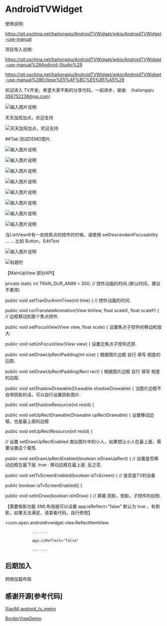 # AndroidTVWidget 

使用说明: 

   https://git.oschina.net/hailongqiu/AndroidTVWidget/wikis/AndroidTVWidget-use-manual

项目导入说明:
   
   https://git.oschina.net/hailongqiu/AndroidTVWidget/wikis/AndroidTVWidget-use-manual%28Android-Studio%29

   https://git.oschina.net/hailongqiu/AndroidTVWidget/wikis/AndroidTVWidget-use-manual%28Eclipse%E5%AF%BC%E5%85%A5%29

 欢迎进入 TV开发，希望大家不断的分享代码，一起进步，谢谢. （hailongqiu 356752238@qq.com）
  
![输入图片说明](http://git.oschina.net/uploads/images/2016/0223/094451_e49419a7_111902.png "在这里输入图片标题")
 

天天加班加点，欢迎支持

![天天加班加点，欢迎支持](http://git.oschina.net/uploads/images/2016/0310/133650_1cc016cc_111902.png "天天加班加点，欢迎支持")


##Tab 测试DEMO图片.

![输入图片说明](http://git.oschina.net/uploads/images/2016/0229/221023_f9d44844_111902.jpeg "倒影效果")

![输入图片说明](http://git.oschina.net/uploads/images/2016/0229/221031_38ff3206_111902.jpeg "倒影效果")

![输入图片说明](http://git.oschina.net/uploads/images/2016/0227/220443_88e33e8c_111902.jpeg "在这里输入图片标题")

![输入图片说明](http://git.oschina.net/uploads/images/2016/0227/211816_859f799a_111902.jpeg "在这里输入图片标题")

![输入图片说明](http://git.oschina.net/uploads/images/2016/0227/211824_0fec2486_111902.jpeg "在这里输入图片标题")

![输入图片说明](http://git.oschina.net/uploads/images/2016/0227/142535_a93ea19c_111902.jpeg "在这里输入图片标题")

![输入图片说明](http://git.oschina.net/uploads/images/2016/0227/030817_cbece78a_111902.png "在这里输入图片标题")

![输入图片说明](http://git.oschina.net/uploads/images/2016/0223/190022_02e85c54_111902.png "ListVie的支持")

当ListView中有一些抢焦点的控件的时候，请使用 setDescendantFocusability ... ... 比如 Button，EditText

![输入图片说明](http://git.oschina.net/uploads/images/2016/0223/190048_e9e0be4c_111902.png "GridView的支持")

![标题栏](http://git.oschina.net/uploads/images/2016/0224/150241_7657d29b_111902.png "标题栏")

【MainUpView 部分API】
   
   private static int TRAN_DUR_ANIM = 300; // 控件动画的时间.(默认时间，建议不更改)
   
   public void setTranDurAnimTime(int time) { // 控件动画的时间.
   
   public void runTranslateAnimation(View toView, float scaleX, float scaleY) { // 边框移动到那个焦点控件.
   
   public void setFocusView(View view, float scale) { 设置焦点子控件的移动和放大.
   
   public void setUnFocusView(View view) { 设置无焦点子控件还原.
   
   public void setDrawUpRectPadding(int size) { 根据图片边框 自行 填写 相差的边距.

   public void setDrawUpRectPadding(Rect rect) { 根据图片边框 自行 填写 相差的边距.
   
   public void setShadowDrawable(Drawable shadowDrawable) {  当图片边框不自带阴影的话，可以自行设置阴影图片.
   
   public void setShadowResource(int resId) {
   
   public void setUpRectDrawable(Drawable upRectDrawable) { 设置移动边框，也是最上层的边框
   
   public void setUpRectResource(int resId) {
   
   // 设置 setDrawUpRectEnabled 类似图片中的小人，如果想让小人在最上面，需要设置这个属性.
   
   public void setDrawUpRectEnabled(boolean isDrawUpRect) { // 设置是否移动边框在最下层. true : 移动边框在最上层. 反之否.
   
   public void setTvScreenEnabled(boolean isTvScreen) { // 是否是TV的设备
   
   public boolean isTvScreenEnabled() {
   
   public void setInDraw(boolean isInDraw) { // 屏蔽 阴影，倒影，子控件的绘制.
   
【需要倒影功能 XML布局就可以设置 app:isReflect="false" 默认为 true ，有倒影，如果无法满足，请查看代码，自行修改】

 <com.open.androidtvwidget.view.ReflectItemView

                ... ...

                app:isReflect="false"

                ... ...



## 后期加入
   
   网络加载布局
   
## 感谢开源[参考代码]
<p>
<a href="https://github.com/XiaoMi/android_tv_metro">XiaoMi android_tv_metro </a>
</p>
<p>
<a href="https://github.com/lf8289/BorderViewDemo">BorderViewDemo</a>
</p>